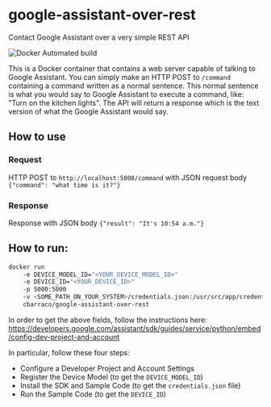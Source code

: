 # google-assistant-over-rest

Contact Google Assistant over a very simple REST API

![Docker Automated build](https://img.shields.io/docker/automated/cbarraco/google-assistant-over-rest)

This is a Docker container that contains a web server capable of talking to Google Assistant. You can simply make an HTTP POST to `/command` containing a command written as a normal sentence. This normal sentence is what you would say to Google Assistant to execute a command, like: "Turn on the kitchen lights". The API will return a response which is the text version of what the Google Assistant would say.

## How to use

### Request

HTTP POST to `http://localhost:5000/command` with JSON request body `{"command": "what time is it?"}`

### Response

Response with JSON body `{"result": "It's 10:54 a.m."}`

## How to run:

```bash
docker run 
    -e DEVICE_MODEL_ID="<YOUR_DEVICE_MODEL_ID>"
    -e DEVICE_ID="<YOUR_DEVICE_ID>"
    -p 5000:5000
    -v <SOME_PATH_ON_YOUR_SYSTEM>/credentials.json:/usr/src/app/credentials.json
    cbarraco/google-assistant-over-rest
```

In order to get the above fields, follow the instructions here: <https://developers.google.com/assistant/sdk/guides/service/python/embed/config-dev-project-and-account>

In particular, follow these four steps:

- Configure a Developer Project and Account Settings
- Register the Device Model (to get the `DEVICE_MODEL_ID`)
- Install the SDK and Sample Code (to get the `credentials.json` file)
- Run the Sample Code (to get the `DEVICE_ID`)
